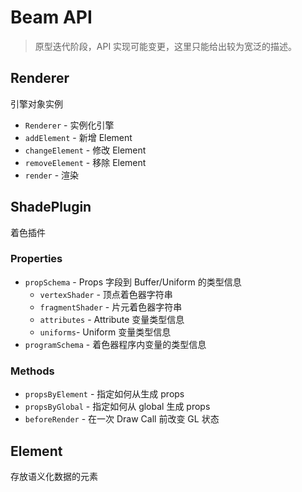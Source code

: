 # Beam API
> 原型迭代阶段，API 实现可能变更，这里只能给出较为宽泛的描述。


## Renderer
引擎对象实例

* `Renderer` - 实例化引擎
* `addElement` - 新增 Element
* `changeElement` - 修改 Element
* `removeElement` - 移除 Element
* `render` - 渲染


## ShadePlugin
着色插件

### Properties
* `propSchema` - Props 字段到 Buffer/Uniform 的类型信息
  * `vertexShader` - 顶点着色器字符串
  * `fragmentShader` - 片元着色器字符串
  * `attributes` - Attribute 变量类型信息
  * `uniforms`- Uniform 变量类型信息
* `programSchema` - 着色器程序内变量的类型信息

### Methods
* `propsByElement` - 指定如何从生成 props
* `propsByGlobal` - 指定如何从 global 生成 props
* `beforeRender` - 在一次 Draw Call 前改变 GL 状态


## Element
存放语义化数据的元素
